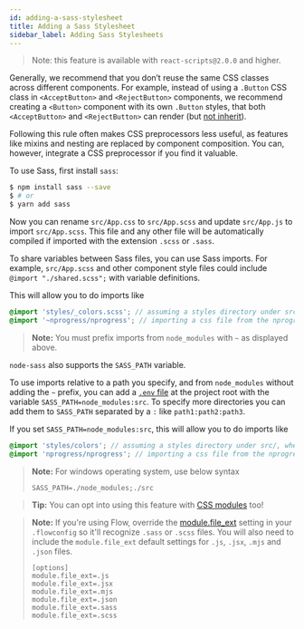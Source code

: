 ```yaml
---
id: adding-a-sass-stylesheet
title: Adding a Sass Stylesheet
sidebar_label: Adding Sass Stylesheets
---
```


> Note: this feature is available with `react-scripts@2.0.0` and higher.

Generally, we recommend that you don’t reuse the same CSS classes across different components. For example, instead of using a `.Button` CSS class in `<AcceptButton>` and `<RejectButton>` components, we recommend creating a `<Button>` component with its own `.Button` styles, that both `<AcceptButton>` and `<RejectButton>` can render (but [not inherit](https://facebook.github.io/react/docs/composition-vs-inheritance.html)).

Following this rule often makes CSS preprocessors less useful, as features like mixins and nesting are replaced by component composition. You can, however, integrate a CSS preprocessor if you find it valuable.

To use Sass, first install `sass`:

```sh
$ npm install sass --save
$ # or
$ yarn add sass
```

Now you can rename `src/App.css` to `src/App.scss` and update `src/App.js` to import `src/App.scss`.
This file and any other file will be automatically compiled if imported with the extension `.scss` or `.sass`.

To share variables between Sass files, you can use Sass imports. For example, `src/App.scss` and other component style files could include `@import "./shared.scss";` with variable definitions.

This will allow you to do imports like

```scss
@import 'styles/_colors.scss'; // assuming a styles directory under src/
@import '~nprogress/nprogress'; // importing a css file from the nprogress node module
```

> **Note:** You must prefix imports from `node_modules` with `~` as displayed above.

`node-sass` also supports the `SASS_PATH` variable.

To use imports relative to a path you specify, and from `node_modules` without adding the `~` prefix, you can add a [`.env` file](https://github.com/facebook/create-react-app/blob/master/docusaurus/docs/adding-custom-environment-variables.md#adding-development-environment-variables-in-env) at the project root with the variable `SASS_PATH=node_modules:src`. To specify more directories you can add them to `SASS_PATH` separated by a `:` like `path1:path2:path3`.

If you set `SASS_PATH=node_modules:src`, this will allow you to do imports like
```scss
@import 'styles/colors'; // assuming a styles directory under src/, where _colors.scss partial file exists.
@import 'nprogress/nprogress'; // importing a css file from the nprogress node module
```

> **Note:** For windows operating system, use below syntax
>
> ```
> SASS_PATH=./node_modules;./src
> ```

> **Tip:** You can opt into using this feature with [CSS modules](adding-a-css-modules-stylesheet.md) too!

> **Note:** If you're using Flow, override the [module.file_ext](https://flow.org/en/docs/config/options/#toc-module-file-ext-string) setting in your `.flowconfig` so it'll recognize `.sass` or `.scss` files. You will also need to include the `module.file_ext` default settings for `.js`, `.jsx`, `.mjs` and `.json` files.
>
> ```
> [options]
> module.file_ext=.js
> module.file_ext=.jsx
> module.file_ext=.mjs
> module.file_ext=.json
> module.file_ext=.sass
> module.file_ext=.scss
> ```
